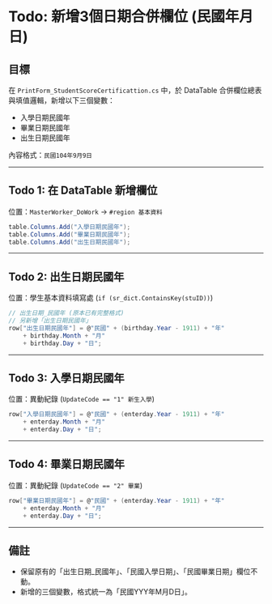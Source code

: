 # Todo: 新增3個日期合併欄位 (民國年月日)

## 目標
在 `PrintForm_StudentScoreCertificattion.cs` 中，於 DataTable 合併欄位總表與填值邏輯，新增以下三個變數：

- 入學日期民國年
- 畢業日期民國年
- 出生日期民國年

內容格式：`民國104年9月9日`

---

## Todo 1: 在 DataTable 新增欄位
位置：`MasterWorker_DoWork` → `#region 基本資料`

```csharp
table.Columns.Add("入學日期民國年");
table.Columns.Add("畢業日期民國年");
table.Columns.Add("出生日期民國年");
```

---

## Todo 2: 出生日期民國年
位置：學生基本資料填寫處 (`if (sr_dict.ContainsKey(stuID))`)

```csharp
// 出生日期_民國年 (原本已有完整格式)
// 另新增「出生日期民國年」
row["出生日期民國年"] = @"民國" + (birthday.Year - 1911) + "年" 
    + birthday.Month + "月" 
    + birthday.Day + "日";
```

---

## Todo 3: 入學日期民國年
位置：異動紀錄 (`UpdateCode == "1" 新生入學`)

```csharp
row["入學日期民國年"] = @"民國" + (enterday.Year - 1911) + "年" 
    + enterday.Month + "月" 
    + enterday.Day + "日";
```

---

## Todo 4: 畢業日期民國年
位置：異動紀錄 (`UpdateCode == "2" 畢業`)

```csharp
row["畢業日期民國年"] = @"民國" + (enterday.Year - 1911) + "年" 
    + enterday.Month + "月" 
    + enterday.Day + "日";
```

---

## 備註
- 保留原有的「出生日期_民國年」、「民國入學日期」、「民國畢業日期」欄位不動。
- 新增的三個變數，格式統一為「民國YYY年M月D日」。